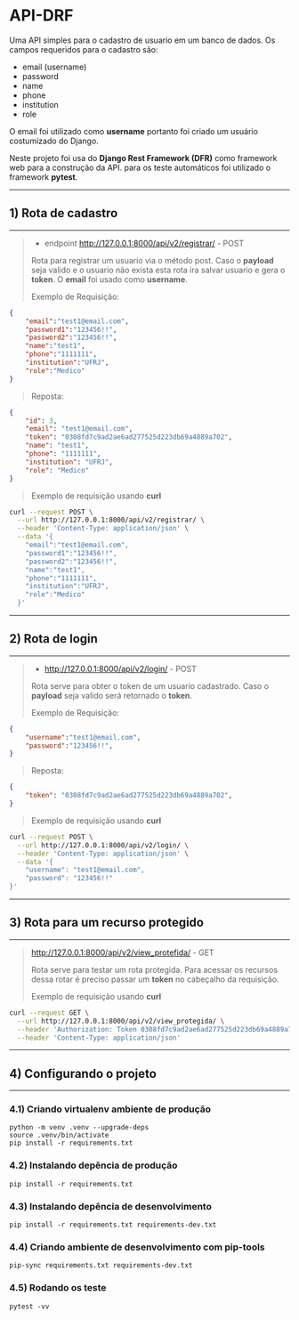 # API-DRF

Uma API simples para o cadastro de usuario em um banco de dados. Os campos requeridos para o cadastro são:

* email (username)
* password
* name
* phone
* institution
* role

O email foi utilizado como **username** portanto foi criado um usuário costumizado do Django.

Neste projeto foi usa do **Django Rest Framework (DFR)** como framework web para a construção da API. para os teste automáticos foi utilizado o framework **pytest**.

---

## 1) Rota de cadastro

---

>* endpoint http://127.0.0.1:8000/api/v2/registrar/ - POST
>
> Rota para registrar um usuario via o método post. Caso o **payload** seja valido e o usuario não exista esta rota ira salvar usuario e gera o **token**. O **email** foi usado como **username**.
>
> Exemplo de Requisição:

```json
{
    "email":"test1@email.com",
    "password1":"123456!!",
    "password2":"123456!!",
    "name":"test1",
    "phone":"1111111",
    "institution":"UFRJ",
    "role":"Medico"
}
```

> Reposta:

```json
{
    "id": 3,
    "email": "test1@email.com",
    "token": "0308fd7c9ad2ae6ad277525d223db69a4889a702",
    "name": "test1",
    "phone": "1111111",
    "institution": "UFRJ",
    "role": "Medico"
}
```
> Exemplo de requisição usando **curl**

```bash
curl --request POST \
  --url http://127.0.0.1:8000/api/v2/registrar/ \
  --header 'Content-Type: application/json' \
  --data '{
    "email":"test1@email.com",
    "password1":"123456!!",
    "password2":"123456!!",
    "name":"test1",
    "phone":"1111111",
    "institution":"UFRJ",
    "role":"Medico"
  }'
```
---

## 2) Rota de login
---
> * http://127.0.0.1:8000/api/v2/login/ - POST
>
> Rota serve para obter o token de um usuario cadastrado. Caso o **payload** seja valido será retornado o **token**.
>
> Exemplo de Requisição:

```json
{
    "username":"test1@email.com",
    "password":"123456!!",
}
```

> Reposta:

```json
{
    "token": "0308fd7c9ad2ae6ad277525d223db69a4889a702",
}
```

> Exemplo de requisição usando **curl**

```bash
curl --request POST \
  --url http://127.0.0.1:8000/api/v2/login/ \
  --header 'Content-Type: application/json' \
  --data '{
	"username": "test1@email.com",
	"password": "123456!!"
}'
```
---
## 3) Rota para um recurso protegido
---
>  http://127.0.0.1:8000/api/v2/view_protefida/ - GET
>
> Rota serve para testar um rota protegida. Para acessar os recursos dessa rotar é preciso passar um **token** no cabeçalho da requisição.
>
> Exemplo de requisição usando **curl**

```bash
curl --request GET \
  --url http://127.0.0.1:8000/api/v2/view_protegida/ \
  --header 'Authorization: Token 0308fd7c9ad2ae6ad277525d223db69a4889a702' \
  --header 'Content-Type: application/json'
```
---


## 4) Configurando o projeto
---

### 4.1) Criando virtualenv ambiente de produção

```console
python -m venv .venv --upgrade-deps
source .venv/bin/activate
pip install -r requirements.txt
```

### 4.2) Instalando depência de produção

```console
pip install -r requirements.txt
```

### 4.3) Instalando depência de desenvolvimento

```console
pip install -r requirements.txt requirements-dev.txt
```

### 4.4) Criando ambiente de desenvolvimento com pip-tools

```console
pip-sync requirements.txt requirements-dev.txt
```

### 4.5) Rodando os teste

```console
pytest -vv
```
